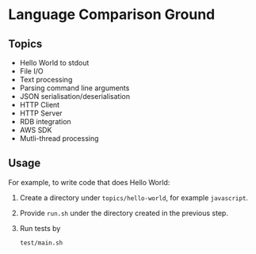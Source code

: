 # Language Comparison Ground

## Topics

* Hello World to stdout
* File I/O
* Text processing
* Parsing command line arguments
* JSON serialisation/deserialisation
* HTTP Client
* HTTP Server
* RDB integration
* AWS SDK
* Mutli-thread processing

## Usage

For example, to write code that does Hello World:

1. Create a directory under `topics/hello-world`, for example `javascript`.
1. Provide `run.sh` under the directory created in the previous step.
1. Run tests by

    ```sh
    test/main.sh
    ```
